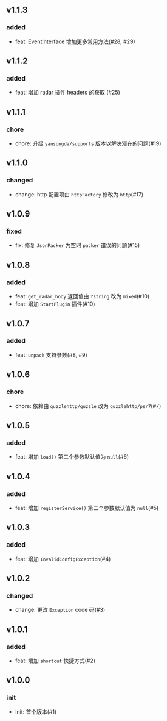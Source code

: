 ## v1.1.3

### added

- feat: EventInterface 增加更多常用方法(#28, #29)

## v1.1.2

### added

- feat: 增加 radar 插件 headers 的获取 (#25)

## v1.1.1

### chore

- chore: 升级 `yansongda/supports` 版本以解决潜在的问题(#19)

## v1.1.0

### changed

- change: http 配置项由 `httpFactory` 修改为 `http`(#17)

## v1.0.9

### fixed

- fix: 修复 `JsonPacker` 为空时 `packer` 错误的问题(#15)

## v1.0.8

### added

- feat: `get_radar_body` 返回值由 `?string` 改为 `mixed`(#10)
- feat: 增加 `StartPlugin` 插件(#10)

## v1.0.7

### added

- feat: `unpack` 支持参数(#8, #9)

## v1.0.6

### chore

- chore: 依赖由 `guzzlehttp/guzzle` 改为 `guzzlehttp/psr7`(#7)

## v1.0.5

### added

- feat: 增加 `load()` 第二个参数默认值为 `null`(#6)

## v1.0.4

### added

- feat: 增加 `registerService()` 第二个参数默认值为 `null`(#5)

## v1.0.3

### added

- feat: 增加 `InvalidConfigException`(#4)

## v1.0.2

### changed

- change: 更改 `Exception` code 码(#3)

## v1.0.1

### added

- feat: 增加 `shortcut` 快捷方式(#2)

## v1.0.0

### init

- init: 首个版本(#1)